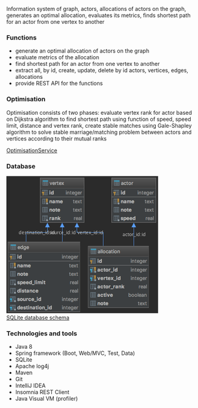 Information system of graph, actors, allocations of actors on the graph, generates an optimal allocation, 
evaluates its metrics, finds shortest path for an actor from one vertex to another

### Functions
* generate an optimal allocation of actors on the graph
* evaluate metrics of the allocation
* find shortest path for an actor from one vertex to another
* extract all, by id, create, update, delete by id actors, vertices, edges, allocations
* provide REST API for the functions

### Optimisation
Optimisation consists of two phases: evaluate vertex rank for actor based on Dijkstra algorithm to find shortest path 
using function of speed, speed limit, distance and vertex rank, 
create stable matches using Gale-Shapley algorithm to solve stable marriage/matching problem 
between actors and vertices according to their mutual ranks   

[OptimisationService](src/main/java/com/sergeykotov/allocation/service/OptimisationService.java)

### Database
![database diagram](src/main/resources/allocation-db-diagram.png)  
[SQLite database schema](src/main/resources/schema.sql) 

### Technologies and tools
* Java 8
* Spring framework (Boot, Web/MVC, Test, Data)
* SQLite
* Apache log4j
* Maven
* Git
* IntelliJ IDEA
* Insomnia REST Client
* Java Visual VM (profiler)